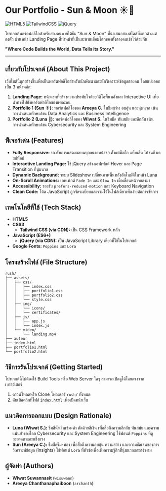 # Our Portfolio - Sun & Moon ☀️🌙

![HTML5](https://img.shields.io/badge/HTML5-E34F26?style=for-the-badge&logo=html5&logoColor=white)
![TailwindCSS](https://img.shields.io/badge/Tailwind_CSS-38B2AC?style=for-the-badge&logo=tailwind-css&logoColor=white)
![jQuery](https://img.shields.io/badge/jQuery-0769AD?style=for-the-badge&logo=jquery&logoColor=white)

โปรเจกต์พอร์ตฟอลิโอสำหรับสองคนภายใต้ธีม "Sun & Moon" ที่นำเสนอสองสไตล์ที่แตกต่างแต่ลงตัว ผ่านหน้า Landing Page ที่ทำหน้าที่เป็นสะพานเชื่อมโลกของทั้งสองคนเข้าไว้ด้วยกัน

**"Where Code Builds the World, Data Tells its Story."**

---

## เกี่ยวกับโปรเจกต์ (About This Project)

เว็บไซต์นี้ถูกสร้างขึ้นเพื่อเป็นพอร์ตฟอลิโอสำหรับนักพัฒนาและนักวิเคราะห์ข้อมูลสองคน โดยแบ่งออกเป็น 3 หน้าหลัก:
1.  **Landing Page:** หน้าแรกที่สร้างความประทับใจด้วยวิดีโอพื้นหลังและ Interactive UI เพื่อนำทางไปยังพอร์ตฟอลิโอของแต่ละคน
2.  **Portfolio 1 (Sun ☀️):** พอร์ตฟอลิโอของ **Areeya C.** ในธีมสว่าง อบอุ่น และนุ่มนวล เน้นการนำเสนอทักษะด้าน Data Analytics และ Business Intelligence
3.  **Portfolio 2 (Luna 🌙):** พอร์ตฟอลิโอของ **Wiwat S.** ในธีมมืด ทันสมัย และลึกลับ เน้นการนำเสนอทักษะด้าน Cybersecurity และ System Engineering

## ฟีเจอร์เด่น (Features)

* **Fully Responsive:** รองรับการแสดงผลบนทุกขนาดหน้าจอ ตั้งแต่มือถือ แท็บเล็ต ไปจนถึงเดสก์ท็อป
* **Interactive Landing Page:** ใช้ jQuery สร้างเอฟเฟกต์ Hover และ Page Transition ที่นุ่มนวล
* **Dynamic Background:** ระบบ Slideshow เปลี่ยนภาพพื้นหลังอัตโนมัติในหน้า Luna
* **On-Scroll Animations:** เอฟเฟกต์ `Fade In` และ `Glow In` เมื่อเลื่อนหน้าจอลงมา
* **Accessibility:** รองรับ `prefers-reduced-motion` และ Keyboard Navigation
* **Clean Code:** โค้ด JavaScript ถูกจัดระเบียบและรวมไว้ในไฟล์เดียวเพื่อง่ายต่อการจัดการ

## เทคโนโลยีที่ใช้ (Tech Stack)

* **HTML5**
* **CSS3**
    * **Tailwind CSS (via CDN):** เป็น CSS Framework หลัก
* **JavaScript (ES6+)**
    * **jQuery (via CDN):** เป็น JavaScript Library เดียวที่ใช้ในโปรเจกต์
* **Google Fonts:** `Poppins` และ `Lora`

## โครงสร้างไฟล์ (File Structure)

```
rush/
├── assets/
│   ├── css/
│   │   ├── index.css
│   │   ├── portfolio1.css
│   │   ├── portfolio2.css
│   │   └── style.css
│   ├── img/
│   │   └── icons/
│   │   └── certificates/
│   ├── js/
│   │   ├── app.js
│   │   └── index.js
│   └── video/
│       └── landing.mp4
├── auteur
├── index.html
├── portfolio1.html
└── portfolio2.html
```

## วิธีการรันโปรเจกต์ (Getting Started)

โปรเจกต์นี้ไม่ต้องใช้ Build Tools หรือ Web Server ใดๆ สามารถเปิดดูได้โดยตรงจากเบราว์เซอร์

1.  ดาวน์โหลดหรือ Clone โฟลเดอร์ `rush/` ทั้งหมด
2.  ดับเบิลคลิกที่ไฟล์ `index.html` เพื่อเปิดหน้าเว็บ

## แนวคิดการออกแบบ (Design Rationale)

* **Luna (Wiwat S.):** ธีมสีน้ำเงินเข้ม-ดำ ตัดด้วยสีเงิน เพื่อสื่อถึงความลึกลับ ทันสมัย และความแม่นยำของโลก Cybersecurity และ System Engineering ใช้ฟอนต์ `Poppins` ที่ดูสะอาดตาและแข็งแรง
* **Sun (Areeya C.):** ธีมสีครีม-ทอง เพื่อสื่อถึงความอบอุ่น ความสว่าง และความชัดเจนของการวิเคราะห์ข้อมูล (Insights) ใช้ฟอนต์ `Lora` ที่หัวข้อเพื่อเพิ่มความรู้สึกที่นุ่มนวลและสง่างาม

## ผู้จัดทำ (Authors)

* **Wiwat Suwannasit** (`wisuwann`)
* **Areeya Chanthanaphaiboon** (`archanth`)
